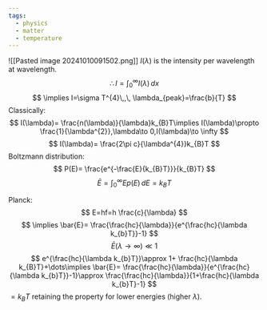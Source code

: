 ```yaml
---
tags:
  - physics
  - matter
  - temperature
---
```

![[Pasted image 20241010091502.png]]
$I(\lambda)$ is the intensity per wavelength at wavelength.
$$
\therefore I=\int ^{\infty}_{0} I(\lambda) \, dx 
$$
$$
\implies I=\sigma T^{4}\,,\, \lambda_{peak}=\frac{b}{T}
$$
Classically:
$$
I(\lambda)= \frac{n(\lambda)}{\lambda}k_{B}T\implies I(\lambda)\propto \frac{1}{\lambda^{2}},\lambda\to 0,I(\lambda)\to \infty
$$
$$
I(\lambda)= \frac{2\pi c}{\lambda^{4}}k_{B}T
$$
Boltzmann distribution:
$$
P(E)= \frac{e^{-\frac{E}{k_{B}T}}}{k_{B}T}
$$
$$
\bar{E}=\int ^{\infty}_{0} E p(E) \, dE=k_{B}T
$$

Planck:
$$
E=hf=h \frac{c}{\lambda}
$$
$$
\implies \bar{E}= \frac{\frac{hc}{\lambda}}{e^{\frac{hc}{\lambda k_{b}T}}-1}
$$
$$
\bar{E}(\lambda\to \infty)\ll 1
$$
$$
e^{\frac{hc}{\lambda k_{b}T}}\approx 1+ \frac{hc}{\lambda k_{B}T}+\dots\implies \bar{E}= \frac{\frac{hc}{\lambda}}{e^{\frac{hc}{\lambda k_{b}T}}-1}\approx \frac{\frac{hc}{\lambda}}{1+\frac{hc}{\lambda k_{b}T}-1}
$$
$=k_{B}T$ retaining the property for lower energies (higher $\lambda$).
